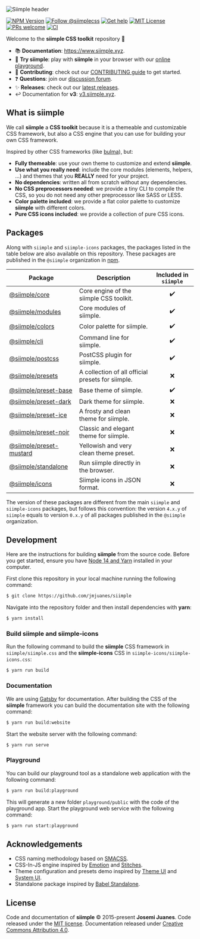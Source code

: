 ![Siimple header](./header.svg)

[![NPM Version](https://badgen.net/npm/v/siimple)](https://npmjs.com/package/siimple)
[![Follow @siimplecss](https://badgen.net/badge/Twitter/siimplecss/blue)](https://twitter.com/siimplecss)
[![Get help](https://badgen.net/badge/Discussions/Join%20us/cyan)](https://github.com/jmjuanes/siimple/discussions)
[![MIT License](https://badgen.net/github/license/jmjuanes/siimple)](https://github.com/jmjuanes/siimple)
[![PRs welcome](https://badgen.net/badge/PR/Welcome/green)](https://github.com/jmjuanes/siimple)
[![CI](https://github.com/jmjuanes/siimple/actions/workflows/ci.yml/badge.svg)](https://github.com/jmjuanes/siimple/actions/workflows/ci.yml)

Welcome to the **siimple CSS toolkit** repository :tada: 

- :books: **Documentation**: https://www.siimple.xyz.
- :pencil: **Try siimple**: play with **siimple** in your browser with our [online playground](https://www.siimple.xyz/playground).
- :pray: **Contributing**: check out our [CONTRIBUTING guide](/CONTRIBUTING.md) to get started.
- :question: **Questions**: join our [discussion forum](https://github.com/jmjuanes/siimple/discussions).
- :sparkles: **Releases**: check out our [latest releases](https://github.com/jmjuanes/siimple/releases).
- :leftwards_arrow_with_hook: Documentation for **v3**: [v3.siimple.xyz](https://v3.siimple.xyz).

## What is siimple

We call **siimple** a **CSS toolkit** because it is a themeable and customizable CSS framework, but also a CSS engine that you can use for building your own CSS framework.

Inspired by other CSS frameworks (like [bulma](https://bulma.io)), but:

- **Fully themeable**: use your own theme to customize and extend **siimple**. 
- **Use what you really need**: include the core modules (elements, helpers, ...) and themes that you **REALLY** need for your project.
- **No dependencies**: written all from scratch without any dependencies.
- **No CSS preprocessors needed**: we provide a tiny CLI to compile the CSS, so you do not need any other preprocessor like SASS or LESS.
- **Color palette included**: we provide a flat color palette to customize **siimple** with different colors.
- **Pure CSS icons included**: we provide a collection of pure CSS icons.

## Packages

Along with `siimple` and `siimple-icons` packages, the packages listed in the table below are also available on this repository. These packages are published in the `@siimple` organization in [npm](https://npmjs.com).

| Package | Description | Included in `siimple` |
|---------|-------------|:---------------------:|
| [@siimple/core](https://github.com/jmjuanes/siimple/tree/main/packages/core/) | Core engine of the siimple CSS toolkit. | :heavy_check_mark: |
| [@siimple/modules](https://github.com/jmjuanes/siimple/tree/main/packages/modules/) | Core modules of siimple. | :heavy_check_mark: |
| [@siimple/colors](https://github.com/jmjuanes/siimple/tree/main/packages/colors/) | Color palette for siimple. | :heavy_check_mark: |
| [@siimple/cli](https://github.com/jmjuanes/siimple/tree/main/packages/cli/) | Command line for siimple. | :heavy_check_mark: |
| [@siimple/postcss](https://github.com/jmjuanes/siimple/tree/main/packages/postcss/) | PostCSS plugin for siimple. | :heavy_check_mark: |
| [@siimple/presets](https://github.com/jmjuanes/siimple/tree/main/packages/presets/) | A collection of all official presets for siimple. | :x: |
| [@siimple/preset-base](https://github.com/jmjuanes/siimple/tree/main/packages/preset-base/) | Base theme of siimple. | :heavy_check_mark: |
| [@siimple/preset-dark](https://github.com/jmjuanes/siimple/tree/main/packages/preset-dark/) | Dark theme for siimple. | :x: |
| [@siimple/preset-ice](https://github.com/jmjuanes/siimple/tree/main/packages/preset-ice/) | A frosty and clean theme for siimple. | :x: |
| [@siimple/preset-noir](https://github.com/jmjuanes/siimple/tree/main/packages/preset-noir/) | Classic and elegant theme for siimple. | :x: |
| [@siimple/preset-mustard](https://github.com/jmjuanes/siimple/tree/main/packages/preset-mustard/) | Yellowish and very clean theme preset. | :x: |
| [@siimple/standalone](https://github.com/jmjuanes/siimple/tree/main/packages/standalone/) | Run siimple directly in the browser. | :x: |
| [@siimple/icons](https://github.com/jmjuanes/siimple/tree/main/packages/icons/) | Siimple icons in JSON format. | :x: |

The version of these packages are different from the main `siimple` and `siimple-icons` packages, but follows this convention: the version `4.x.y` of `siimple` equals to version `0.x.y` of all packages published in the `@siimple` organization.

## Development

Here are the instructions for building **siimple** from the source code. Before you get started, ensure you have [Node 14 and Yarn](https://nodejs.org/en/download/) installed in your computer.

First clone this repository in your local machine running the following command:

```bash
$ git clone https://github.com/jmjuanes/siimple
```

Navigate into the repository folder and then install dependencies with **yarn**:

```bash
$ yarn install
```

### Build siimple and siimple-icons

Run the following command to build the **siimple** CSS framework in `siimple/siimple.css` and the **siimple-icons** CSS in `siimple-icons/siimple-icons.css`:

```bash
$ yarn run build
```

### Documentation

We are using [Gatsby](https://www.gatsbyjs.com/) for documentation. After building the CSS of the **siimple** framework you can build the documentation site with the following command:

```bash
$ yarn run build:website
```

Start the website server with the following command:

```bash
$ yarn run serve
```

### Playground

You can build our playground tool as a standalone web application with the following command:

```bash
$ yarn run build:playground
```

This will generate a new folder `playground/public` with the code of the playground app. Start the playground web service with the following command:

```bash
$ yarn run start:playground
``` 

## Acknowledgements

- CSS naming methodology based on [SMACSS](http://smacss.com).
- CSS-In-JS engine inspired by [Emotion](https://emotion.sh) and [Stitches](https://stitches.dev).
- Theme configuration and presets demo inspired by [Theme UI](https://theme-ui.com) and [System UI](https://system-ui.com).
- Standalone package inspired by [Babel Standalone](https://babel.dev).

## License

Code and documentation of **siimple** &copy; 2015-present **Josemi Juanes**. Code released under the [MIT license](./LICENSE). Documentation released under [Creative Commons Attribution 4.0](https://creativecommons.org/licenses/by/4.0/).

